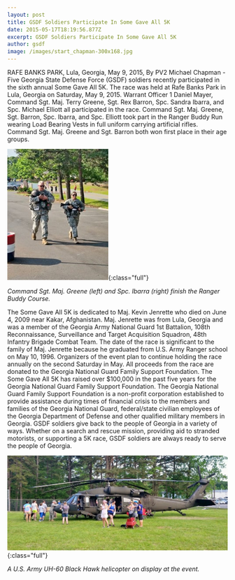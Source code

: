 ```yaml
---
layout: post
title: GSDF Soldiers Participate In Some Gave All 5K
date: 2015-05-17T18:19:56.877Z
excerpt: GSDF Soldiers Participate In Some Gave All 5K
author: gsdf
image: /images/start_chapman-300x168.jpg
---
```

RAFE BANKS PARK, Lula, Georgia, May 9, 2015, By PV2 Michael Chapman - Five Georgia State Defense Force (GSDF) soldiers recently participated in the sixth annual Some Gave All 5K. The race was held at Rafe Banks Park in Lula, Georgia on Saturday, May 9, 2015. Warrant Officer 1 Daniel Mayer, Command Sgt. Maj. Terry Greene, Sgt. Rex Barron, Spc. Sandra Ibarra, and Spc. Michael Elliott all participated in the race. Command Sgt. Maj. Greene, Sgt. Barron, Spc. Ibarra, and Spc. Elliott took part in the Ranger Buddy Run wearing Load Bearing Vests in full uniform carrying artificial rifles. Command Sgt. Maj. Greene and Sgt. Barron both won first place in their age groups.

![Command Sgt. Maj. Greene and Spc. Ibarra finish the Ranger Buddy Course.](/images/csm_greene_spc_ibarra_finish_chapman-231x300.jpg){:class="full"}

*Command Sgt. Maj. Greene (left) and Spc. Ibarra (right) finish the Ranger Buddy Course.*

The Some Gave All 5K is dedicated to Maj. Kevin Jenrette who died on June 4, 2009 near Kakar, Afghanistan. Maj. Jenrette was from Lula, Georgia and was a member of the Georgia Army National Guard 1st Battalion, 108th Reconnaissance, Surveillance and Target Acquisition Squadron, 48th Infantry Brigade Combat Team. The date of the race is significant to the family of Maj. Jenrette because he graduated from U.S. Army Ranger school on May 10, 1996. Organizers of the event plan to continue holding the race annually on the second Saturday in May. All proceeds from the race are donated to the Georgia National Guard Family Support Foundation. The Some Gave All 5K has raised over $100,000 in the past five years for the Georgia National Guard Family Support Foundation. The Georgia National Guard Family Support Foundation is a non-profit corporation established to provide assistance during times of financial crisis to the members and families of the Georgia National Guard, federal/state civilian employees of the Georgia Department of Defense and other qualified military members in Georgia. GSDF soldiers give back to the people of Georgia in a variety of ways. Whether on a search and rescue mission, providing aid to stranded motorists, or supporting a 5K race, GSDF soldiers are always ready to serve the people of Georgia.

![A U.S. Army UH-60 Black Hawk helicopter on display at the event.](/images/black-hawk_chapman-1024x441.jpg){:class="full"}

*A U.S. Army UH-60 Black Hawk helicopter on display at the event.*
